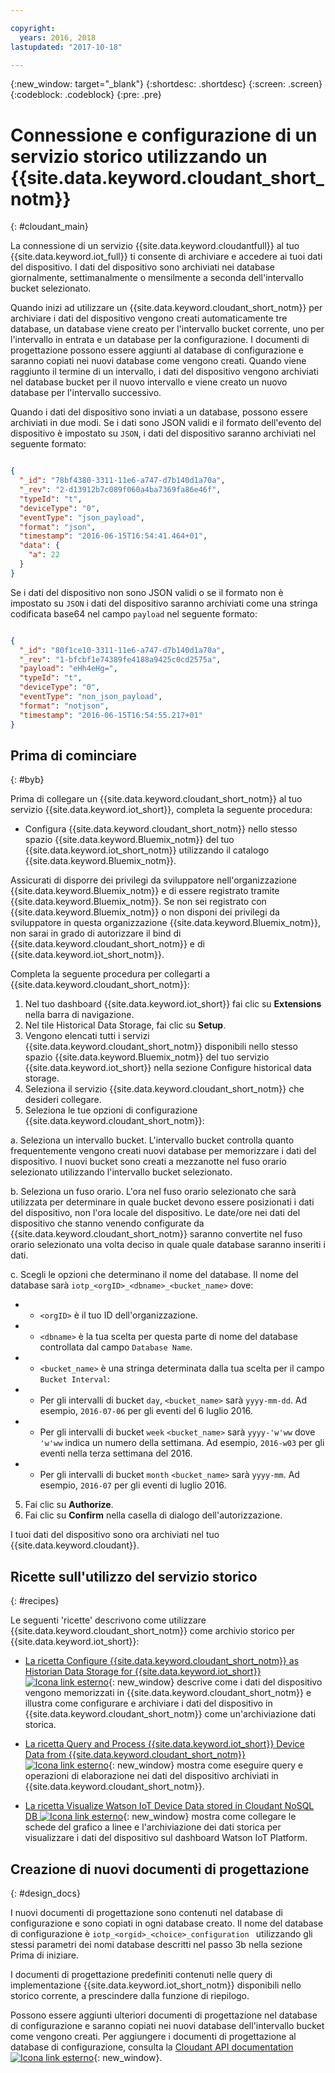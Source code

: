 ```yaml
---

copyright:
  years: 2016, 2018
lastupdated: "2017-10-18"

---
```


{:new_window: target="\_blank"}
{:shortdesc: .shortdesc}
{:screen: .screen}
{:codeblock: .codeblock}
{:pre: .pre}

# Connessione e configurazione di un servizio storico utilizzando un {{site.data.keyword.cloudant_short_notm}}  
{: #cloudant_main}

La connessione di un servizio {{site.data.keyword.cloudantfull}} al tuo {{site.data.keyword.iot_full}} ti consente di archiviare e accedere ai tuoi dati del dispositivo. I dati del dispositivo sono archiviati nei database giornalmente, settimanalmente o mensilmente a seconda dell'intervallo bucket selezionato.

Quando inizi ad utilizzare un {{site.data.keyword.cloudant_short_notm}} per archiviare i dati del dispositivo vengono creati automaticamente tre database, un database viene creato per l'intervallo bucket corrente, uno per l'intervallo in entrata e un database per la configurazione. I documenti di progettazione possono essere aggiunti al database di configurazione e saranno copiati nei nuovi database come vengono creati. Quando viene raggiunto il termine di un intervallo, i dati del dispositivo vengono archiviati nel database bucket per il nuovo intervallo e viene creato un nuovo database per l'intervallo successivo.

Quando i dati del dispositivo sono inviati a un database, possono essere archiviati in due modi. Se i dati sono JSON validi e il formato dell'evento del dispositivo è impostato su `JSON`, i dati del dispositivo saranno archiviati nel seguente formato:

```json

{
  "_id": "78bf4380-3311-11e6-a747-d7b140d1a70a",
  "_rev": "2-d13912b7c089f060a4ba7369fa86e46f",
  "typeId": "t",
  "deviceType": "0",
  "eventType": "json_payload",
  "format": "json",
  "timestamp": "2016-06-15T16:54:41.464+01",
  "data": {
    "a": 22
  }
}

```

Se i dati del dispositivo non sono JSON validi o se il formato non è impostato su `JSON` i dati del dispositivo saranno archiviati come una stringa codificata base64 nel campo `payload` nel seguente formato:

```json

{
  "_id": "80f1ce10-3311-11e6-a747-d7b140d1a70a",
  "_rev": "1-bfcbf1e74389fe4188a9425c0cd2575a",
  "payload": "eHh4eHg=",
  "typeId": "t",
  "deviceType": "0",
  "eventType": "non_json_payload",
  "format": "notjson",
  "timestamp": "2016-06-15T16:54:55.217+01"
}

```

## Prima di cominciare  
{: #byb}

Prima di collegare un {{site.data.keyword.cloudant_short_notm}} al tuo servizio {{site.data.keyword.iot_short}}, completa la seguente procedura:

- Configura {{site.data.keyword.cloudant_short_notm}} nello stesso spazio {{site.data.keyword.Bluemix_notm}} del tuo {{site.data.keyword.iot_short_notm}} utilizzando il catalogo {{site.data.keyword.Bluemix_notm}}.

Assicurati di disporre dei privilegi da sviluppatore nell'organizzazione {{site.data.keyword.Bluemix_notm}} e di essere registrato tramite {{site.data.keyword.Bluemix_notm}}. Se non sei registrato con {{site.data.keyword.Bluemix_notm}} o non disponi dei privilegi da sviluppatore in questa organizzazione {{site.data.keyword.Bluemix_notm}}, non sarai in grado di autorizzare il bind di {{site.data.keyword.cloudant_short_notm}} e di {{site.data.keyword.iot_short_notm}}.

Completa la seguente procedura per collegarti a {{site.data.keyword.cloudant_short_notm}}:

1. Nel tuo dashboard {{site.data.keyword.iot_short}} fai clic su **Extensions** nella barra di navigazione.
2. Nel tile Historical Data Storage, fai clic su **Setup**.
2. Vengono elencati tutti i servizi {{site.data.keyword.cloudant_short_notm}} disponibili nello stesso spazio {{site.data.keyword.Bluemix_notm}} del tuo servizio {{site.data.keyword.iot_short}} nella sezione Configure historical data storage.
3. Seleziona il servizio {{site.data.keyword.cloudant_short_notm}} che desideri collegare.
4. Seleziona le tue opzioni di configurazione {{site.data.keyword.cloudant_short_notm}}:

  a. Seleziona un intervallo bucket. L'intervallo bucket controlla quanto frequentemente vengono creati nuovi database per memorizzare i dati del dispositivo. I nuovi bucket sono creati a mezzanotte nel fuso orario selezionato utilizzando l'intervallo bucket selezionato.

  b. Seleziona un fuso orario. L'ora nel fuso orario selezionato che sarà utilizzata per determinare in quale bucket devono essere posizionati i dati del dispositivo, non l'ora locale del dispositivo. Le date/ore nei dati del dispositivo che stanno venendo configurate da {{site.data.keyword.cloudant_short_notm}} saranno convertite nel fuso orario selezionato una volta deciso in quale quale database saranno inseriti i dati.

  c. Scegli le opzioni che determinano il nome del database. Il nome del database sarà `iotp_<orgID>_<dbname>_<bucket_name>` dove:

 +  * `<orgID>` è il tuo ID dell'organizzazione.
 +  * `<dbname>` è la tua scelta per questa parte di nome del database controllata dal campo `Database Name`.
 +  * `<bucket_name>` è una stringa determinata dalla tua scelta per il campo `Bucket Interval`:
 +    * Per gli intervalli di bucket `day`, `<bucket_name>` sarà `yyyy-mm-dd`.  Ad esempio, `2016-07-06` per gli eventi del 6 luglio 2016.
 +    * Per gli intervalli di bucket `week`  `<bucket_name>` sarà `yyyy-'w'ww` dove `'w'ww` indica un numero della settimana.  Ad esempio, `2016-w03` per gli eventi nella terza settimana del 2016.
 +    * Per gli intervalli di bucket `month`  `<bucket_name>` sarà `yyyy-mm`.  Ad esempio, `2016-07` per gli eventi di luglio 2016.

5. Fai clic su **Authorize**.
6. Fai clic su **Confirm** nella casella di dialogo dell'autorizzazione.

I tuoi dati del dispositivo sono ora archiviati nel tuo {{site.data.keyword.cloudant}}.

## Ricette sull'utilizzo del servizio storico  
{: #recipes}

Le seguenti 'ricette' descrivono come utilizzare {{site.data.keyword.cloudant_short_notm}} come archivio storico per {{site.data.keyword.iot_short}}:

- [La ricetta Configure {{site.data.keyword.cloudant_short_notm}} as Historian Data Storage for {{site.data.keyword.iot_short}} ![Icona link esterno](../../icons/launch-glyph.svg "Icona link esterno")](https://developer.ibm.com/recipes/tutorials/cloudant-nosql-db-as-historian-data-storage-for-ibm-watson-iot-parti/){: new_window} descrive come i dati del dispositivo vengono memorizzati in {{site.data.keyword.cloudant_short_notm}} e illustra come configurare e archiviare i dati del dispositivo in {{site.data.keyword.cloudant_short_notm}} come un'archiviazione dati storica.

- [La ricetta Query and Process {{site.data.keyword.iot_short}} Device Data from {{site.data.keyword.cloudant_short_notm}} ![Icona link esterno](../../icons/launch-glyph.svg "Icona link esterno")](https://developer.ibm.com/recipes/tutorials/cloudant-nosql-db-as-historian-data-storage-for-ibm-watson-iot-partii){: new_window} mostra come eseguire query e operazioni di elaborazione nei dati del dispositivo archiviati in {{site.data.keyword.cloudant_short_notm}}.

- [La ricetta Visualize Watson IoT Device Data stored in Cloudant NoSQL DB ![Icona link esterno](../../icons/launch-glyph.svg "Icona link esterno")](https://developer.ibm.com/recipes/?post_type=pnext_tutorial&p=27327){: new_window} mostra come collegare le schede del grafico a linee e l'archiviazione dei dati storica per visualizzare i dati del dispositivo sul dashboard Watson IoT Platform.


## Creazione di nuovi documenti di progettazione  
{: #design_docs}

I nuovi documenti di progettazione sono contenuti nel database di configurazione e sono copiati in ogni database creato. Il nome del database di configurazione è `iotp_<orgid>_<choice>_configuration
` utilizzando gli stessi parametri dei nomi database descritti nel passo 3b nella sezione Prima di iniziare.

I documenti di progettazione predefiniti contenuti nelle query di implementazione {{site.data.keyword.iot_short_notm}} disponibili nello storico corrente, a prescindere dalla funzione di riepilogo.

Possono essere aggiunti ulteriori documenti di progettazione nel database di configurazione e saranno copiati nei nuovi database dell'intervallo bucket come vengono creati. Per aggiungere i documenti di progettazione al database di configurazione, consulta la [Cloudant API documentation ![Icona link esterno](../icons/launch-glyph.svg "Icona link esterno")](https://docs.cloudant.com/document.html){: new_window}.

<!--  # Related links
{: #rellinks}
* [Querying your {{site.data.keyword.cloudant_short_notm}}](link) -->
